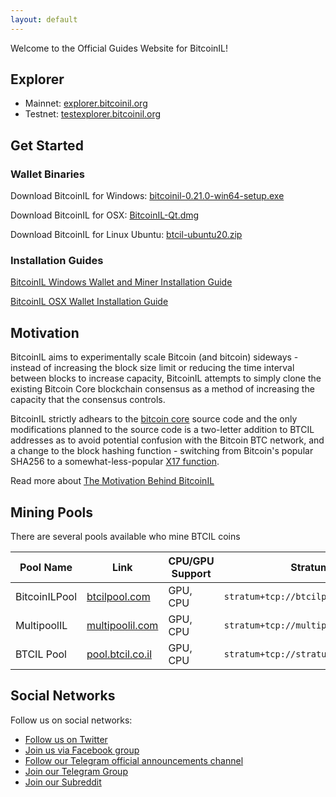 ```yaml
---
layout: default
---
```


Welcome to the Official Guides Website for BitcoinIL!

## Explorer

- Mainnet: [explorer.bitcoinil.org](https://explorer.bitcoinil.org/)
- Testnet: [testexplorer.bitcoinil.org](https://testexplorer.bitcoinil.org/)

## Get Started

### Wallet Binaries

Download BitcoinIL for Windows: [bitcoinil-0.21.0-win64-setup.exe](/assets/downloads/binaries/windows/bitcoinil-0.21.0-win64-setup.exe)

Download BitcoinIL for OSX: [BitcoinIL-Qt.dmg](/assets/downloads/binaries/osx/BitcoinIL-Qt.dmg)

Download BitcoinIL for Linux Ubuntu: [btcil-ubuntu20.zip](/assets/downloads/binaries/linux/btcil-ubuntu20.zip)

### Installation Guides

[BitcoinIL Windows Wallet and Miner Installation Guide](./install/windows.html)

[BitcoinIL OSX Wallet Installation Guide](./install/osx.html)

## Motivation

BitcoinIL aims to experimentally scale Bitcoin (and bitcoin) sideways - instead of increasing the block size limit or reducing the time interval between blocks to increase capacity, BitcoinIL attempts to simply clone the existing Bitcoin Core blockchain consensus as a method of increasing the capacity that the consensus controls.

BitcoinIL strictly adhears to the [bitcoin core](https://github.com/bitcoin/bitcoin) source code and the only modifications planned to the source code is a two-letter addition to BTCIL addresses as to avoid potential confusion with the Bitcoin BTC network, and a change to the block hashing function - switching from Bitcoin's popular SHA256 to a somewhat-less-popular [X17 function](https://en.bitcoinwiki.org/wiki/X17).

Read more about [The Motivation Behind BitcoinIL](./pages/motivation.html)

## Mining Pools

There are several pools available who mine BTCIL coins

| Pool Name | Link | CPU/GPU Support | Stratum URL |
| - | - | - | - |
| BitcoinILPool | [btcilpool.com](https://btcilpool.com/) | GPU, CPU | `stratum+tcp://btcilpool.com:8228` |
| MultipoolIL | [multipoolil.com](https://multipoolil.com/) | GPU, CPU | `stratum+tcp://multipoolil.com:4467` |
| BTCIL Pool | [pool.btcil.co.il](https://pool.btcil.co.il/) | GPU, CPU | `stratum+tcp://stratum.btcil.co.il:8736` |




## Social Networks

Follow us on social networks:

- [Follow us on Twitter](https://twitter.com/il_bitcoin)
- [Join us via Facebook group](https://www.facebook.com/groups/bitcoinli)
- [Follow our Telegram official announcements channel](https://t.me/itsbtcil)
- [Join our Telegram Group](https://t.me/bitcoinilnetwork)
- [Join our Subreddit](https://www.reddit.com/r/bitcoinli/)